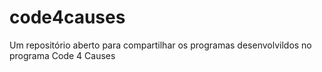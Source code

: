# code4causes
Um repositório aberto para compartilhar os programas desenvolvildos no programa Code 4 Causes

